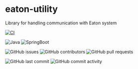 # eaton-utility

Library for handling communication with Eaton system

[![CI](https://github.com/smart-home-automation-system/eaton-utility/actions/workflows/CI.yml/badge.svg)](https://github.com/smart-home-automation-system/eaton-utility/actions/workflows/CI.yml)

![Java](https://img.shields.io/badge/java-17-yellow?style=plastic)
![SpringBoot](https://img.shields.io/badge/SpringBoot-3.3.2-blue?style=plastic)

![GitHub issues](https://img.shields.io/github/issues/smart-home-automation-system/eaton-utility?style=plastic)
![GitHub contributors](https://img.shields.io/github/contributors/smart-home-automation-system/eaton-utility?style=plastic)
![GitHub pull requests](https://img.shields.io/github/issues-pr-raw/smart-home-automation-system/eaton-utility?style=plastic)

![GitHub last commit](https://img.shields.io/github/last-commit/smart-home-automation-system/eaton-utility?style=plastic)
![GitHub commit activity](https://img.shields.io/github/commit-activity/m/smart-home-automation-system/eaton-utility?style=plastic)
